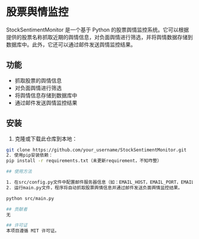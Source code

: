 ﻿# 股票舆情监控

StockSentimentMonitor 是一个基于 Python 的股票舆情监控系统。它可以根据提供的股票名称抓取近期的舆情信息，对负面舆情进行筛选，并将舆情数据存储到数据库中。此外，它还可以通过邮件发送舆情监控结果。

## 功能

- 抓取股票的舆情信息
- 对负面舆情进行筛选
- 将舆情信息存储到数据库中
- 通过邮件发送舆情监控结果

## 安装

1. 克隆或下载此仓库到本地：

```bash
git clone https://github.com/your_username/StockSentimentMonitor.git
2. 使用pip安装依赖：
pip install -r requirements.txt（未更新requirement，不知咋整）

## 使用方法

1. 在src/config.py文件中配置邮件服务器信息（如：EMAIL_HOST，EMAIL_PORT，EMAIL_USER，EMAIL_PASSWORD）、收件人（TO_EMAIL）、监控的股票清单（STOCK_LIST）。
2. 运行main.py文件，程序将自动抓取股票舆情信息并通过邮件发送负面舆情监控结果。

python src/main.py

## 贡献者
无

## 许可证
本项目遵循 MIT 许可证。
